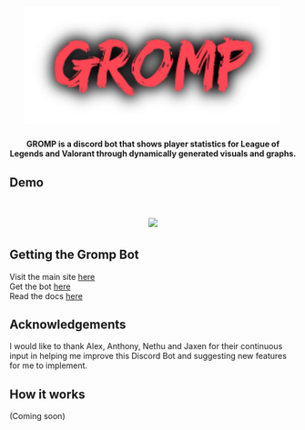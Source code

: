 
<h1 align="center">
  <br>
  <a href="https://github.com/Dhruv-m-Shah/Gromp-Riot-Discord-Bot/blob/master/img/grompLogo.png"><img src="https://github.com/Dhruv-m-Shah/Gromp-Riot-Discord-Bot/blob/master/img/grompLogo.png" alt="Markdownify" width="450"></a>

</h1>
<h4 align="center">GROMP is a discord bot that shows player statistics for League of Legends and Valorant through dynamically generated visuals and graphs.</h4>

## Demo
<h1 align="center">
<img src = "https://github.com/Dhruv-m-Shah/Gromp-Riot-Discord-Bot/blob/master/img/grompDemo.gif"></img>
</h1>

## Getting the Gromp Bot
Visit the main site  <a href = "http://www.gromp.xyz/">here</a> <br>
Get the bot <a href = "https://discordapp.com/api/oauth2/authorize?client_id=704888702585012345&permissions=0&scope=bot">here</a> </br>
Read the docs <a href = "http://www.gromp.xyz/Documentation/start.html">here</a>

## Acknowledgements
I would like to thank Alex, Anthony, Nethu and Jaxen for their continuous input in helping me improve this Discord Bot and suggesting new features for me to implement.

## How it works
(Coming soon)
